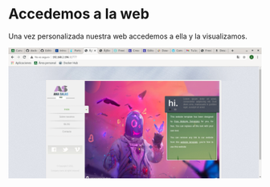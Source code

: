 # Accedemos a la web  
Una vez personalizada nuestra web accedemos a ella y la visualizamos.  

![Web](https://github.com/anasalasro/docker-portainer/blob/main/imagenes/accedemosweb.png)  
